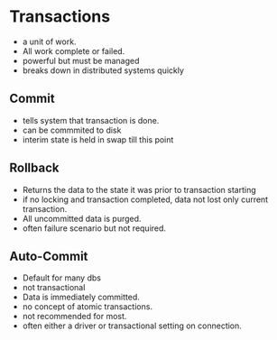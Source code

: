 # Transactions

* a unit of work.
* All work complete or failed.
* powerful but must be managed
* breaks down in distributed systems quickly

## Commit
* tells system that transaction is done.
* can be commmited to disk
* interim state is held in swap till this point

## Rollback
* Returns the data to the state it was prior to transaction starting
* if no locking and transaction completed, data not lost only current transaction.
* All uncommitted data is purged.
* often failure scenario but not required.

## Auto-Commit
* Default for many dbs
* not transactional
* Data is immediately committed.
* no concept of atomic transactions.
* not recommended for most.
* often either a driver or transactional setting on connection.

